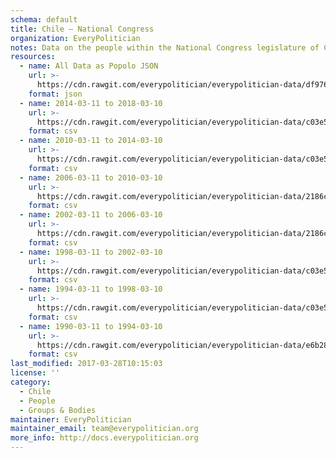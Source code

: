 ```yaml
---
schema: default
title: Chile — National Congress
organization: EveryPolitician
notes: Data on the people within the National Congress legislature of Chile.
resources:
  - name: All Data as Popolo JSON
    url: >-
      https://cdn.rawgit.com/everypolitician/everypolitician-data/df976964457a35b687cd67b4e7c63066f4e17c9e/data/Chile/Deputies/ep-popolo-v1.0.json
    format: json
  - name: 2014-03-11 to 2018-03-10
    url: >-
      https://cdn.rawgit.com/everypolitician/everypolitician-data/c03e5a3791471a26c2cd2743cbf147f47f7b361e/data/Chile/Deputies/term-8.csv
    format: csv
  - name: 2010-03-11 to 2014-03-10
    url: >-
      https://cdn.rawgit.com/everypolitician/everypolitician-data/c03e5a3791471a26c2cd2743cbf147f47f7b361e/data/Chile/Deputies/term-6.csv
    format: csv
  - name: 2006-03-11 to 2010-03-10
    url: >-
      https://cdn.rawgit.com/everypolitician/everypolitician-data/2186cd5e9563f27a823b377fb27682070561569d/data/Chile/Deputies/term-5.csv
    format: csv
  - name: 2002-03-11 to 2006-03-10
    url: >-
      https://cdn.rawgit.com/everypolitician/everypolitician-data/2186cd5e9563f27a823b377fb27682070561569d/data/Chile/Deputies/term-4.csv
    format: csv
  - name: 1998-03-11 to 2002-03-10
    url: >-
      https://cdn.rawgit.com/everypolitician/everypolitician-data/c03e5a3791471a26c2cd2743cbf147f47f7b361e/data/Chile/Deputies/term-3.csv
    format: csv
  - name: 1994-03-11 to 1998-03-10
    url: >-
      https://cdn.rawgit.com/everypolitician/everypolitician-data/c03e5a3791471a26c2cd2743cbf147f47f7b361e/data/Chile/Deputies/term-2.csv
    format: csv
  - name: 1990-03-11 to 1994-03-10
    url: >-
      https://cdn.rawgit.com/everypolitician/everypolitician-data/e6b28d9d30f8e7504c3de6924586ede7b9272df9/data/Chile/Deputies/term-1.csv
    format: csv
last_modified: 2017-03-28T10:15:03
license: ''
category:
  - Chile
  - People
  - Groups & Bodies
maintainer: EveryPolitician
maintainer_email: team@everypolitician.org
more_info: http://docs.everypolitician.org
---
```

